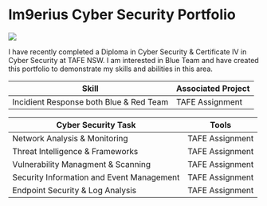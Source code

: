 # Im9erius Cyber Security Portfolio
<a href="https://linkedin.com/in/ryan-brown-549a5a241/"><img src="https://img.shields.io/badge/-LinkedIn-0072b1?&style=for-the-badge&logo=linkedin&logoColor=white" /></a>


I have recently completed a Diploma in Cyber Security & Certificate IV in Cyber Security at TAFE NSW. I am interested in Blue Team and have created this portfolio to demonstrate my skills and abilities in this area.

| Skill                                         | Associated Project         |
|-----------------------------------------------|----------------------------|
| Incidient Response both Blue & Red Team       | TAFE Assignment            |




| Cyber Security Task                           | Tools                      |
|-----------------------------------------------|----------------------------|
| Network Analysis & Monitoring                 | TAFE Assignment            |
| Threat Intelligence & Frameworks              | TAFE Assignment            |
| Vulnerability Managment & Scanning            | TAFE Assignment            |
| Security Information and Event Management     | TAFE Assignment            |
| Endpoint Security & Log Analysis              | TAFE Assignment            |
